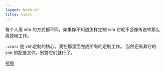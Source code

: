 ```yaml
---
layout: book-zh
title: vimrc
---
```


每个人用 vim 的方式都不同，如果你不知道怎样定制 vim 它就不会像传说中那么高效地工作。

`.vimrc` 是 vim定制的核心。我在那里面完成所有的定制工作。
当然还有其它的 vim 的配置文件，别管它们就行了。

<a href="http://happycasts.net/episodes/31">视频</a>
